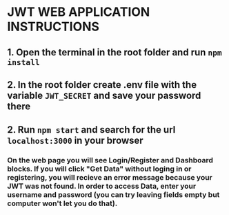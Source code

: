 # JWT WEB APPLICATION INSTRUCTIONS

## 1. Open the terminal in the root folder and run ```npm install```
## 2. In the root folder create .env file with the variable ```JWT_SECRET``` and save your password there
## 2. Run ```npm start``` and search for the url ```localhost:3000``` in your browser

### On the web page you will see Login/Register and Dashboard blocks. If you will click "Get Data" without loging in or registering, you will recieve an error message because your JWT was not found. In order to access Data, enter your username and password (you can try leaving fields empty but computer won't let you do that). 
